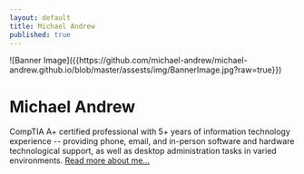 ```yaml
---
layout: default
title: Michael Andrew
published: true
---
```

<div class="blurb">
![Banner Image]({{https://github.com/michael-andrew/michael-andrew.github.io/blob/master/assests/img/BannerImage.jpg?raw=true}})	
  
  <h1>Michael Andrew</h1>
	<p>CompTIA A+ certified professional with 5+ years of information technology experience -- providing phone, email, and in-person software and hardware technological support, as well as desktop administration tasks in varied environments.  <a href="/about">Read more about me...</a></p>
</div><!-- /.blurb -->
